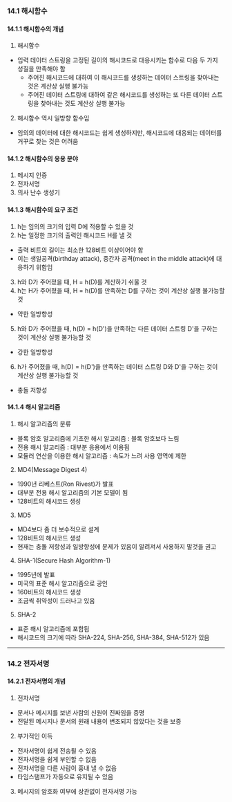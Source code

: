 ### 14.1 해시함수

#### 14.1.1 해시함수의 개념

1. 해시함수

- 입력 데이터 스트링을 고정된 길이의 해시코드로 대응시키는 함수로 다음 두 가지 성질을 만족해야 함
  - 주어진 해시코드에 대하여 이 해시코드를 생성하는 데이터 스트링을 찾아내는 것은 계산상 실행 불가능
  - 주어진 데이터 스트링에 대하여 같은 해시코드를 생성하는 또 다른 데이터 스트링을 찾아내는 것도 계산상 실행 불가능

2. 해시함수 역시 일방향 함수임

- 임의의 데이터에 대한 해시코드는 쉽게 생성하지만, 해시코드에 대응되는 데이터를 거꾸로 찾는 것은 어려움

#### 14.1.2 해시함수의 응용 분야

1. 메시지 인증
2. 전자서명
3. 의사 난수 생성기

#### 14.1.3 해시함수의 요구 조건

1. h는 임의의 크기의 입력 D에 적용할 수 있을 것
2. h는 일정한 크기의 출력인 해시코드 H를 낼 것

- 출력 비트의 길이는 최소한 128비트 이상이어야 함
- 이는 생일공격(birthday attack), 중간자 공격(meet in the middle attack)에 대응하기 위함임

3. h와 D가 주어졌을 때, H = h(D)를 계산하기 쉬울 것
4. h는 H가 주어졌을 때, H = h(D)를 만족하는 D를 구하는 것이 계산상 실행 불가능할 것

- 약한 일방향성

5. h와 D가 주어졌을 때, h(D) = h(D')을 만족하는 다른 데이터 스트링 D'을 구하는 것이 계산상 실행 불가능할 것

- 강한 일방향성

6. h가 주어졌을 때, h(D) = h(D')을 만족하는 데이터 스트링 D와 D'을 구하는 것이 계산상 실행 불가능할 것

- 충돌 저항성

#### 14.1.4 해시 알고리즘

1. 해시 알고리즘의 분류

- 블록 암호 알고리즘에 기초한 해시 알고리즘 : 블록 암호보다 느림
- 전용 해시 알고리즘 : 대부분 응용에서 이용됨
- 모듈러 연산을 이용한 해시 알고리즘 : 속도가 느려 사용 영역에 제한

2. MD4(Message Digest 4)

- 1990년 리베스트(Ron Rivest)가 발표
- 대부분 전용 해시 알고리즘의 기본 모델이 됨
- 128비트의 해시코드 생성

3. MD5

- MD4보다 좀 더 보수적으로 설계
- 128비트의 해시코드 생성
- 현재는 충돌 저항성과 일방향성에 문제가 있음이 알려져서 사용하지 말것을 권고

4. SHA\-1(Secure Hash Algorithm\-1)

- 1995년에 발표
- 미국의 표준 해시 알고리즘으로 공인
- 160비트의 해시코드 생성
- 조금씩 취약성이 드러나고 있음

5. SHA\-2

- 표준 해시 알고리즘에 포함됨
- 해시코드의 크기에 따라 SHA\-224, SHA\-256, SHA\-384, SHA\-512가 있음

---

### 14.2 전자서명

#### 14.2.1 전자서명의 개념

1. 전자서명

- 문서나 메시지를 보낸 사람의 신원이 진짜임을 증명
- 전달된 메시지나 문서의 원래 내용이 변조되지 않았다는 것을 보증

2. 부가적인 이득

- 전자서명이 쉽게 전송될 수 있음
- 전자서명을 쉽게 부인할 수 없음
- 전자서명을 다른 사람이 흉내 낼 수 없음
- 타임스탬프가 자동으로 유지될 수 있음

3. 메시지의 암호화 여부에 상관없이 전자서명 가능
